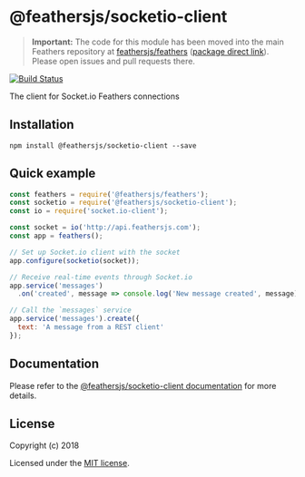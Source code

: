 # @feathersjs/socketio-client

> __Important:__ The code for this module has been moved into the main Feathers repository at [feathersjs/feathers](https://github.com/feathersjs/feathers) ([package direct link](https://github.com/feathersjs/feathers/tree/master/packages/socketio-client)). Please open issues and pull requests there.

[![Build Status](https://travis-ci.org/feathersjs/socketio-client.png?branch=master)](https://travis-ci.org/feathersjs/socketio-client)

The client for Socket.io Feathers connections

## Installation

```
npm install @feathersjs/socketio-client --save
```

## Quick example

```js
const feathers = require('@feathersjs/feathers');
const socketio = require('@feathersjs/socketio-client');
const io = require('socket.io-client');

const socket = io('http://api.feathersjs.com');
const app = feathers();

// Set up Socket.io client with the socket
app.configure(socketio(socket));

// Receive real-time events through Socket.io
app.service('messages')
  .on('created', message => console.log('New message created', message));

// Call the `messages` service
app.service('messages').create({
  text: 'A message from a REST client'
});
```

## Documentation

Please refer to the [@feathersjs/socketio-client documentation](https://docs.feathersjs.com/api/client/socketio.html) for more details.

## License

Copyright (c) 2018

Licensed under the [MIT license](LICENSE).
